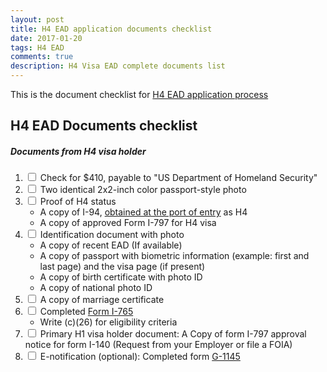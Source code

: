 ```yaml
---
layout: post
title: H4 EAD application documents checklist
date: 2017-01-20
tags: H4 EAD
comments: true
description: H4 Visa EAD complete documents list
---
```

This is the document checklist for [H4 EAD application process](/posts/h4-ead-application/)

## H4 EAD Documents checklist

##### Documents from H4 visa holder

1. <input type="checkbox"/> Check for $410, payable to "US Department of Homeland Security" 
2. <input type="checkbox"/> Two identical 2x2-inch color passport-style photo
3. <input type="checkbox"/> Proof of H4 status 
    - A copy of I-94, [obtained at the port of entry](https://i94.cbp.dhs.gov/I94/#/recent-search) as H4 
    - A copy of approved Form I-797 for H4 visa
4. <input type="checkbox"/> Identification document with photo 
    - A copy of recent EAD (If available)
    - A copy of passport with biometric information (example: first and last page) and the visa page (if present)
    - A copy of birth certificate with photo ID
    - A copy of national photo ID
5. <input type="checkbox"/> A copy of marriage certificate 
6. <input type="checkbox"/> Completed [Form I-765](http://www.uscis.gov/i-765) 
    - Write (c)(26) for eligibility criteria
7. <input type="checkbox"/> Primary H1 visa holder document: A Copy of form I-797 approval notice for form I-140 (Request from your Employer or file a FOIA)
8. <input type="checkbox"/> E-notification (optional): Completed form [G-1145](http://www.uscis.gov/sites/default/files/files/form/g-1145.pdf)
